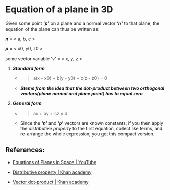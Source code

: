 # Equation of a plane in 3D

Given some point ***'p'*** on a plane and a normal vector ***'n'*** to that plane,
the equation of the plane can thus be written as:

***n*** = < a, b, c >

***p*** = < x0, y0, z0 >

some vector variable 'v' = < x, y, z >

1. ***Standard form***
   - > a(x - x0) + b(y - y0) +  c(z - z0) = 0
  
   - ***Stems from the idea that the dot-product between two orthogonal vectors(plane normal and plane point) has to equal zero***

2. ***General form***
   - > ax + by + cz = d
   -  Since the ***'n'***  and ***'p'*** vectors are known constants; if you then apply the *distributive property* to the first equation, collect like terms, and re-arrange the whole expression; you get this compact version.
   
## References:
- [Equations of Planes in Space | YouTube](https://www.youtube.com/watch?v=EPEh3jBTjDs&t=329s&ab_channel=FireflyLectures)

- [Distributive property | Khan academy](https://www.khanacademy.org/math/cc-sixth-grade-math/cc-6th-expressions-and-variables/cc-6th-distributive-property/v/distributive-property-with-variables-exercise)

- [Vector dot-product | Khan academy](https://www.khanacademy.org/math/linear-algebra/vectors-and-spaces/dot-cross-products/v/vector-dot-product-and-vector-length)
